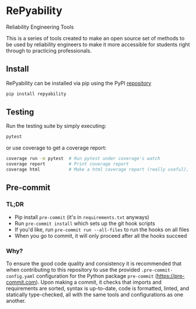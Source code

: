 # RePyability
Reliability Engineering Tools

This is a series of tools created to make an open source set of methods to be used by reliability engineers to make it more accessible for students right through to practicing professionals.

## Install
RePyability can be installed via pip using the PyPI [repository](https://pypi.org/project/repyability/)

```bash
pip install repyability
```

## Testing
Run the testing suite by simply executing:
```bash
pytest
```
or use coverage to get a coverage report:
```bash
coverage run -m pytest  # Run pytest under coverage's watch
coverage report         # Print coverage report
coverage html           # Make a html coverage report (really useful), open htmlcov/index.html
```

## Pre-commit
### TL;DR
- Pip install `pre-commit` (it's in `requirements.txt` anyways)
- Run `pre-commit install` which sets up the git hook scripts
- If you'd like, run `pre-commit run --all-files` to run the hooks on all files
- When you go to commit, it will only proceed after all the hooks succeed

### Why?
To ensure the good code quality and consistency it is recommended that when contributing to this
repository to use the provided `.pre-commit-config.yaml` configuration for the Python package
`pre-commit` (https://pre-commit.com). Upon making a commit, it checks that imports
and requirements are sorted, syntax is up-to-date, code is formatted, linted, and statically type-checked,
all with the same tools and configurations as one another.
